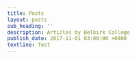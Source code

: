 ```yaml
---
title: Posts
layout: posts
sub_heading: ''
description: Articles by Belkirk College
publish_date: 2017-11-01 03:00:00 +0000
textline: Test
---
```

